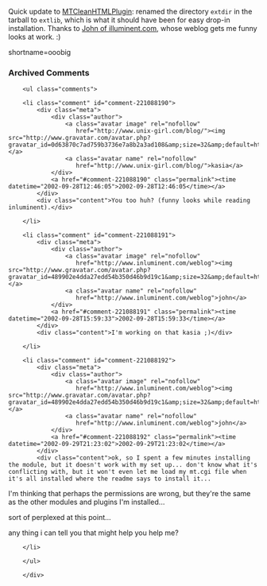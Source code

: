 Quick update to <a href="http://www.decafbad.com/twiki/bin/view/Main/MTCleanHTMLPlugin">MTCleanHTMLPlugin</a>:  renamed the directory <code>extdir</code> in the tarball to <code>extlib</code>, which is what it should have been for easy drop-in installation.  Thanks to <a href="http://www.inluminent.com/weblog/">John of illuminent.com</a>, whose weblog gets me funny looks at work.  :)
<!--more-->
shortname=ooobig

<div id="comments" class="comments archived-comments">
            <h3>Archived Comments</h3>
            
        <ul class="comments">
            
        <li class="comment" id="comment-221088190">
            <div class="meta">
                <div class="author">
                    <a class="avatar image" rel="nofollow" 
                       href="http://www.unix-girl.com/blog/"><img src="http://www.gravatar.com/avatar.php?gravatar_id=0d63870c7ad759b3736e7a8b2a3ad108&amp;size=32&amp;default=http://mediacdn.disqus.com/1320279820/images/noavatar32.png"/></a>
                    <a class="avatar name" rel="nofollow" 
                       href="http://www.unix-girl.com/blog/">kasia</a>
                </div>
                <a href="#comment-221088190" class="permalink"><time datetime="2002-09-28T12:46:05">2002-09-28T12:46:05</time></a>
            </div>
            <div class="content">You too huh? (funny looks while reading inluminent).</div>
            
        </li>
    
        <li class="comment" id="comment-221088191">
            <div class="meta">
                <div class="author">
                    <a class="avatar image" rel="nofollow" 
                       href="http://www.inluminent.com/weblog"><img src="http://www.gravatar.com/avatar.php?gravatar_id=489902e4dda27edd54b350d46b9d19c1&amp;size=32&amp;default=http://mediacdn.disqus.com/1320279820/images/noavatar32.png"/></a>
                    <a class="avatar name" rel="nofollow" 
                       href="http://www.inluminent.com/weblog">john</a>
                </div>
                <a href="#comment-221088191" class="permalink"><time datetime="2002-09-28T15:59:33">2002-09-28T15:59:33</time></a>
            </div>
            <div class="content">I'm working on that kasia ;)</div>
            
        </li>
    
        <li class="comment" id="comment-221088192">
            <div class="meta">
                <div class="author">
                    <a class="avatar image" rel="nofollow" 
                       href="http://www.inluminent.com/weblog"><img src="http://www.gravatar.com/avatar.php?gravatar_id=489902e4dda27edd54b350d46b9d19c1&amp;size=32&amp;default=http://mediacdn.disqus.com/1320279820/images/noavatar32.png"/></a>
                    <a class="avatar name" rel="nofollow" 
                       href="http://www.inluminent.com/weblog">john</a>
                </div>
                <a href="#comment-221088192" class="permalink"><time datetime="2002-09-29T21:23:02">2002-09-29T21:23:02</time></a>
            </div>
            <div class="content">ok, so I spent a few minutes installing the module, but it doesn't work with my set up... don't know what it's conflicting with, but it won't even let me load my mt.cgi file when it's all installed where the readme says to install it...

I'm thinking that perhaps the permissions are wrong, but they're the same as the other modules and plugins I'm installed...

sort of perplexed at this point...

any thing i can tell you that might help you help me?</div>
            
        </li>
    
        </ul>
    
        </div>
    